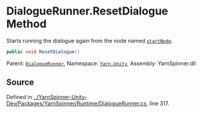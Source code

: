 # DialogueRunner.ResetDialogue Method

Starts running the dialogue again from the node named [`startNode`](/api/csharp/yarn.unity/dialoguerunner.startnode.md).


```csharp
public void ResetDialogue()
```



<div class="class-metadata">

Parent: [`DialogueRunner`](/api/csharp/yarn.unity/dialoguerunner.md), Namespace: [`Yarn.Unity`](/api/csharp/yarn.unity/README.md), Assembly: YarnSpinner.dll
</div>

## Source
Defined in [../YarnSpinner-Unity-Dev/Packages/YarnSpinner/Runtime/DialogueRunner.cs](https://github.com/YarnSpinnerTool/YarnSpinner-Unity//blob/develop/Runtime/DialogueRunner.cs#L317), line 317.
